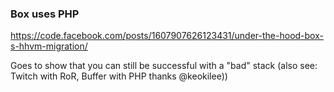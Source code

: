### Box uses PHP

https://code.facebook.com/posts/1607907626123431/under-the-hood-box-s-hhvm-migration/

Goes to show that you can still be successful with a "bad" stack (also see: Twitch with RoR, Buffer with PHP thanks @keokilee))